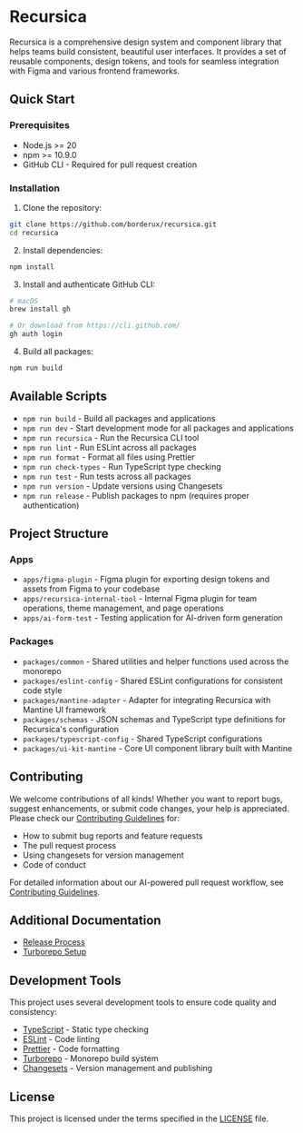 # Recursica

Recursica is a comprehensive design system and component library that helps teams build consistent, beautiful user interfaces. It provides a set of reusable components, design tokens, and tools for seamless integration with Figma and various frontend frameworks.

## Quick Start

### Prerequisites

- Node.js >= 20
- npm >= 10.9.0
- GitHub CLI - Required for pull request creation

### Installation

1. Clone the repository:

```sh
git clone https://github.com/borderux/recursica.git
cd recursica
```

2. Install dependencies:

```sh
npm install
```

3. Install and authenticate GitHub CLI:

```sh
# macOS
brew install gh

# Or download from https://cli.github.com/
gh auth login
```

4. Build all packages:

```sh
npm run build
```

## Available Scripts

- `npm run build` - Build all packages and applications
- `npm run dev` - Start development mode for all packages and applications
- `npm run recursica` - Run the Recursica CLI tool
- `npm run lint` - Run ESLint across all packages
- `npm run format` - Format all files using Prettier
- `npm run check-types` - Run TypeScript type checking
- `npm run test` - Run tests across all packages
- `npm run version` - Update versions using Changesets
- `npm run release` - Publish packages to npm (requires proper authentication)

## Project Structure

### Apps

- `apps/figma-plugin` - Figma plugin for exporting design tokens and assets from Figma to your codebase
- `apps/recursica-internal-tool` - Internal Figma plugin for team operations, theme management, and page operations
- `apps/ai-form-test` - Testing application for AI-driven form generation

### Packages

- `packages/common` - Shared utilities and helper functions used across the monorepo
- `packages/eslint-config` - Shared ESLint configurations for consistent code style
- `packages/mantine-adapter` - Adapter for integrating Recursica with Mantine UI framework
- `packages/schemas` - JSON schemas and TypeScript type definitions for Recursica's configuration
- `packages/typescript-config` - Shared TypeScript configurations
- `packages/ui-kit-mantine` - Core UI component library built with Mantine

## Contributing

We welcome contributions of all kinds! Whether you want to report bugs, suggest enhancements, or submit code changes, your help is appreciated. Please check our [Contributing Guidelines](CONTRIBUTING.md) for:

- How to submit bug reports and feature requests
- The pull request process
- Using changesets for version management
- Code of conduct

For detailed information about our AI-powered pull request workflow, see [Contributing Guidelines](CONTRIBUTING.md).

## Additional Documentation

- [Release Process](RELEASES.md)
- [Turborepo Setup](TURBO.md)

## Development Tools

This project uses several development tools to ensure code quality and consistency:

- [TypeScript](https://www.typescriptlang.org/) - Static type checking
- [ESLint](https://eslint.org/) - Code linting
- [Prettier](https://prettier.io) - Code formatting
- [Turborepo](https://turborepo.com/) - Monorepo build system
- [Changesets](https://github.com/changesets/changesets) - Version management and publishing

## License

This project is licensed under the terms specified in the [LICENSE](LICENSE) file.
